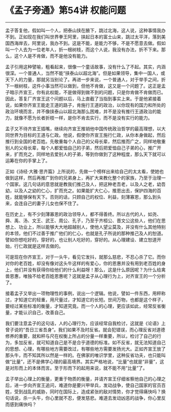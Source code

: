 # 《孟子旁通》第54讲 权能问题

------

孟子答复他，假如叫一个人，把泰山挟在腋下，跳过北海，这人说，这种事情我办不到。正如现在我们叫世界拳王阿里，挟起日本的富士山来，跳过太平洋，落到美国西海岸去，阿里说，我办不到。这是不能，是能力不够，不是不愿意去做。假如叫一个人去为一位老年人，折一根树枝，而这个人说，我没有办法，折不下来。那么，这个人是不肯做，而不是他没有能力。

孟子引用这种譬喻，粗看起来，很像一个童话故事，没有什么了不起。其实，内涵很深。一个普通人，当然不能“挟泰山以超北海”。但是如果领导，集中一国人，或天下人的力量，那就另当别论了。再进一步来说，一个普通人，对于举手之间，折下一根树枝，这件小事当然可以做到，但他不肯做，这又是一个问题了。这正是孟子暗示齐宣王，你有此权能，不是做得到做不到的问题，只是你肯做不肯做而已。因此，答复厂齐宣王这个问题以后，马上直截了当指到事实上来。于是他紧接着说，如果你齐宣王能走王道的路子，肯施行王道的政治，以你现有的国力和所处的政治环境而言，并不像挟泰山以超北海那么困难，并不是没有推行王道政治的能力，就像不愿为长者折枝一样，是你不肯去实行，而不是没有实行的能力。

孟子又不待齐宣王插嘴，继续向齐宣王推销他中国传统政治哲学的最高理想，以大同世界为目标的王道与仁政。他说，假使你齐宣王施行仁政，从你本身做起，然后推行到全国的老百姓。先敬重每个人自己的父母长辈，然后推而广之，同样地敬重别人的父母长辈，每个人都爱恤自己的子弟，然后把爱恤自己子弟的心，推广开来，扩而充之，同样地去爱别人的子弟，等到你做到了这种程度，那么天下就可以运筹在你的手掌上了。

正如《诗经·大雅·思齐篇》上所说的，先做一个榜样出来给自己的太太看，使她也做到这样，然后再推广到你的兄弟身上，再扩大来教化整个的家族，乃至于治理一个国家。这几句话的意思就是教我们推己及人，把这种老吾老，以及人之老，幼吾幼，以及人之幼的仁心，扩而充之。如果能扩大仁心，推恩出去，保护四海的百姓，就能够保有天下。否则的话，只顾自己的权位、利益，刻薄寡恩，那么到头来，会连自己的妻子儿女也保不住了。

在历史上，有不少刻薄寡恩的政治领导人，都不得善终。所以古代的人，如尧、舜、禹、汤、文王、武王、周公、孔子，乃至于齐桓公、晋文公这些人，他们在思想上、功业上，所以能够大大地超越别人，使他人望尘莫及，并没有什么其他特别的本领，他们不过善于推广他们的仁心，也就是孔子所说的那种推己及人的恕道。譬如你想吃好的，穿好的，也让别人吃好的，穿好的。从心理建设、建立恕道开始，行仁政就是这样去做的。

可是现在你齐宣王，对于一头牛，看见它发抖，就那么慈悲，不忍心杀了它。而你对你的老百姓，却没有像对这头牛这样的有爱心，你的恩惠并没有用到老百姓的身上，他们并没有获得你给他们的什么利益呀！那么，这是什么原因呢？为什么给禽兽恩惠，唯独不给老百姓恩惠呢？这就是孟子从心理行为上，对齐宣王的一个分析了。

接着孟子又举出一项物理性的事例，说出一个逻辑。他说，譬如一件东西，用秤称过，才知道它的轻重，用尺量过，才知道它的长短。世间万物，也都是这个样子，要经过某些标准的衡量，才知道究竟。而一个人的心理，更应该如此，经常反省衡量，才能认识自己，改善自己。

我们要注意孟子的这句话，人的心理行为，应该经常自我检讨，这就是《论语》上曾子说的“吾日三省吾身”。我们如果不及时反省。就会犯错误，而心理反省对道德修养的重要，就和秤与尺在权衡上所占的分量一样重要，所以，检讨了自己的行为，多加反省，就可知道自己是不是合乎道德的标准。如不反省，就无法知道自己的思想、心理，有哪些地方需要改过，有哪些地方需要发扬光大。正如齐宣王放了那头牛，而不知其所以然是一样的。在佛家的唯识学里，这种反省功夫，也只能叫做“比量”，还不是佛学心理的最高境界。其实严格地说，“比量”也就是“非量”，这是对形而上的本体而言。至于形而下的起用来说，就不能不用“比量”了。

孟子举出心理上的衡量，更重于物质的衡量，并请齐宣王仔细省察他自己的心理之后，进一步向齐宣王追问，难道你是要兴甲举兵，发动战争，使自己国家的官员百姓，受到战乱的威胁，同时在国际上，造成紧张的敌对情势，你才觉得痛快吗？换句话说，杀一头牛，你心里就不忍，便发慈悲。难道去发动凶恶的战争，你心里反而感到痛快吗？
